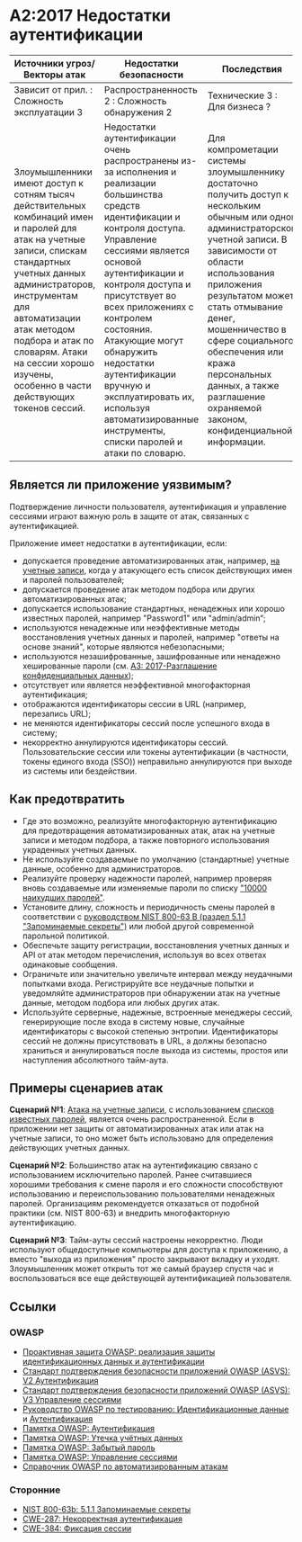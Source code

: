 # A2:2017 Недостатки аутентификации

| Источники угроз/Векторы атак | Недостатки безопасности           | Последствия               |
| -- | -- | -- |
| Зависит от прил. : Сложность эксплуатации 3 | Распространенность 2 : Сложность обнаружения 2 | Технические 3 : Для бизнеса ? |
| Злоумышленники имеют доступ к сотням тысяч действительных комбинаций имен и паролей для атак на учетные записи, спискам стандартных учетных данных администраторов, инструментам для автоматизации атак методом подбора и атак по словарям. Атаки на сессии хорошо изучены, особенно в части действующих токенов сессий. | Недостатки аутентификации очень распространены из-за исполнения и реализации большинства средств идентификации и контроля доступа. Управление сессиями является основой аутентификации и контроля доступа и присутствует во всех приложениях с контролем состояния. Атакующие могут обнаружить недостатки аутентификации вручную и эксплуатировать их, используя автоматизированные инструменты, списки паролей и атаки по словарю. | Для компрометации системы злоумышленнику достаточно получить доступ к нескольким обычным или одной администраторской учетной записи. В зависимости от области использования приложения результатом может стать отмывание денег, мошенничество в сфере социального обеспечения или кража персональных данных, а также разглашение охраняемой законом, конфиденциальной информации. |

## Является ли приложение уязвимым?

Подтверждение личности пользователя, аутентификация и управление сессиями играют важную роль в защите от атак, связанных с аутентификацией.

Приложение имеет недостатки в аутентификации, если:

* допускается проведение автоматизированных атак, например, [на учетные записи](https://www.owasp.org/index.php/Credential_stuffing), когда у атакующего есть список действующих имен и паролей пользователей;
* допускается проведение атак методом подбора или других автоматизированных атак;
* допускается использование стандартных, ненадежных или хорошо известных паролей, например "Password1" или "admin/admin“;
* используются ненадежные или неэффективные методы восстановления учетных данных и паролей, например "ответы на основе знаний", которые являются небезопасными;
* используются незашифрованные, зашифрованные или ненадежно хешированные пароли (см. [A3: 2017-Разглашение конфиденциальных данных](0xa3-sensitive-data-disclosure.md));
* отсутствует или является неэффективной многофакторная аутентификация;
* отображаются идентификаторы сессии в URL (например, перезапись URL);
* не меняются идентификаторы сессий после успешного входа в систему;
* некорректно аннулируются идентификаторы сессий. Пользовательские сессии или токены аутентификации (в частности, токены единого входа (SSO)) неправильно аннулируются при выходе из системы или бездействии.

## Как предотвратить

* Где это возможно, реализуйте многофакторную аутентификацию для предотвращения автоматизированных атак, атак на учетные записи и методом подбора, а также повторного использования украденных учетных данных.
* Не используйте создаваемые по умолчанию (стандартные) учетные данные, особенно для администраторов.
* Реализуйте проверку надежности паролей, например проверяя вновь создаваемые или изменяемые пароли по списку ["10000 наихудших паролей"](https://github.com/danielmiessler/SecLists/tree/master/Passwords).
* Установите длину, сложность и периодичность смены паролей в соответствии с [руководством NIST 800-63 B (раздел 5.1.1 "Запоминаемые секреты")](https://pages.nist.gov/800-63-3/sp800-63b.html#memsecret) или любой другой современной парольной политикой.
* Обеспечьте защиту регистрации, восстановления учетных данных и API от атак методом перечисления, используя во всех ответах одинаковые сообщения.
* Ограничьте или значительно увеличьте интервал между неудачными попытками входа. Регистрируйте все неудачные попытки и уведомляйте администраторов при обнаружении атак на учетные данные, методом подбора или любых других атак.
* Используйте серверные, надежные, встроенные менеджеры сессий, генерирующие после входа в систему новые, случайные идентификаторы с высокой степенью энтропии. Идентификаторы сессий не должны присутствовать в URL, а должны безопасно храниться и аннулироваться после выхода из системы, простоя или наступления абсолютного тайм-аута.

## Примеры сценариев атак

**Сценарий №1**: [Атака на учетные записи](https://www.owasp.org/index.php/Credential_stuffing), с использованием [списков известных паролей](https://github.com/danielmiessler/SecLists), является очень распространенной. Если в приложении нет защиты от автоматизированных атак или атак на учетные записи, то оно может быть использовано для определения действующих учетных данных.

**Сценарий №2**: Большинство атак на аутентификацию связано с использованием исключительно паролей. Ранее считавшиеся хорошими требования к смене пароля и его сложности способствуют использованию и переиспользованию пользователями ненадежных паролей. Организациям рекомендуется отказаться от подобной практики (см. NIST 800-63) и внедрить многофакторную аутентификацию.

**Сценарий №3**: Тайм-ауты сессий настроены некорректно. Люди используют общедоступные компьютеры для доступа к приложению, а вместо "выхода из приложения" просто закрывают вкладку и уходят. Злоумышленник может открыть тот же самый браузер спустя час и воспользоваться все еще действующей аутентификацией пользователя.

## Ссылки

### OWASP

* [Проактивная защита OWASP: реализация защиты идентификационных данных и аутентификации](https://www.owasp.org/index.php/OWASP_Proactive_Controls#5:_Implement_Identity_and_Authentication_Controls)
* [Стандарт подтверждения безопасности приложений OWASP (ASVS): V2 Аутентификация](https://www.owasp.org/index.php/Category:OWASP_Application_Security_Verification_Standard_Project#tab=Home)
* [Стандарт подтверждения безопасности приложений OWASP (ASVS): V3 Управление сессиями](https://www.owasp.org/index.php/Category:OWASP_Application_Security_Verification_Standard_Project#tab=Home)
* [Руководство OWASP по тестированию: Идентификационные данные](https://www.owasp.org/index.php/Testing_Identity_Management)
 и [Аутентификация](https://www.owasp.org/index.php/Testing_for_authentication)
* [Памятка OWASP: Аутентификация](https://www.owasp.org/index.php/Authentication_Cheat_Sheet)
* [Памятка OWASP: Утечка учётных данных](https://www.owasp.org/index.php/Credential_Stuffing_Prevention_Cheat_Sheet)
* [Памятка OWASP: Забытый пароль](https://www.owasp.org/index.php/Forgot_Password_Cheat_Sheet)
* [Памятка OWASP: Управление сессиями](https://www.owasp.org/index.php/Session_Management_Cheat_Sheet)
* [Справочник OWASP по автоматизированным атакам](https://www.owasp.org/index.php/OWASP_Automated_Threats_to_Web_Applications)

### Сторонние

* [NIST 800-63b: 5.1.1 Запоминаемые секреты](https://pages.nist.gov/800-63-3/sp800-63b.html#memsecret)
* [CWE-287: Некорректная аутентификация](https://cwe.mitre.org/data/definitions/287.html)
* [CWE-384: Фиксация сессии](https://cwe.mitre.org/data/definitions/384.html)